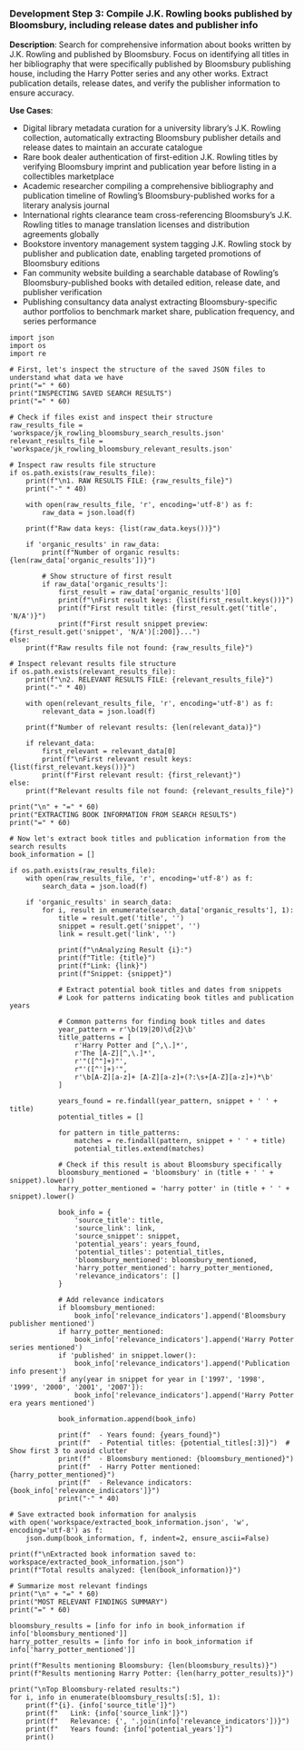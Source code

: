 ### Development Step 3: Compile J.K. Rowling books published by Bloomsbury, including release dates and publisher info

**Description**: Search for comprehensive information about books written by J.K. Rowling and published by Bloomsbury. Focus on identifying all titles in her bibliography that were specifically published by Bloomsbury publishing house, including the Harry Potter series and any other works. Extract publication details, release dates, and verify the publisher information to ensure accuracy.

**Use Cases**:
- Digital library metadata curation for a university library’s J.K. Rowling collection, automatically extracting Bloomsbury publisher details and release dates to maintain an accurate catalogue
- Rare book dealer authentication of first-edition J.K. Rowling titles by verifying Bloomsbury imprint and publication year before listing in a collectibles marketplace
- Academic researcher compiling a comprehensive bibliography and publication timeline of Rowling’s Bloomsbury-published works for a literary analysis journal
- International rights clearance team cross-referencing Bloomsbury’s J.K. Rowling titles to manage translation licenses and distribution agreements globally
- Bookstore inventory management system tagging J.K. Rowling stock by publisher and publication date, enabling targeted promotions of Bloomsbury editions
- Fan community website building a searchable database of Rowling’s Bloomsbury-published books with detailed edition, release date, and publisher verification
- Publishing consultancy data analyst extracting Bloomsbury-specific author portfolios to benchmark market share, publication frequency, and series performance

```
import json
import os
import re

# First, let's inspect the structure of the saved JSON files to understand what data we have
print("=" * 60)
print("INSPECTING SAVED SEARCH RESULTS")
print("=" * 60)

# Check if files exist and inspect their structure
raw_results_file = 'workspace/jk_rowling_bloomsbury_search_results.json'
relevant_results_file = 'workspace/jk_rowling_bloomsbury_relevant_results.json'

# Inspect raw results file structure
if os.path.exists(raw_results_file):
    print(f"\n1. RAW RESULTS FILE: {raw_results_file}")
    print("-" * 40)
    
    with open(raw_results_file, 'r', encoding='utf-8') as f:
        raw_data = json.load(f)
    
    print(f"Raw data keys: {list(raw_data.keys())}")
    
    if 'organic_results' in raw_data:
        print(f"Number of organic results: {len(raw_data['organic_results'])}")
        
        # Show structure of first result
        if raw_data['organic_results']:
            first_result = raw_data['organic_results'][0]
            print(f"\nFirst result keys: {list(first_result.keys())}")
            print(f"First result title: {first_result.get('title', 'N/A')}")
            print(f"First result snippet preview: {first_result.get('snippet', 'N/A')[:200]}...")
else:
    print(f"Raw results file not found: {raw_results_file}")

# Inspect relevant results file structure
if os.path.exists(relevant_results_file):
    print(f"\n2. RELEVANT RESULTS FILE: {relevant_results_file}")
    print("-" * 40)
    
    with open(relevant_results_file, 'r', encoding='utf-8') as f:
        relevant_data = json.load(f)
    
    print(f"Number of relevant results: {len(relevant_data)}")
    
    if relevant_data:
        first_relevant = relevant_data[0]
        print(f"\nFirst relevant result keys: {list(first_relevant.keys())}")
        print(f"First relevant result: {first_relevant}")
else:
    print(f"Relevant results file not found: {relevant_results_file}")

print("\n" + "=" * 60)
print("EXTRACTING BOOK INFORMATION FROM SEARCH RESULTS")
print("=" * 60)

# Now let's extract book titles and publication information from the search results
book_information = []

if os.path.exists(raw_results_file):
    with open(raw_results_file, 'r', encoding='utf-8') as f:
        search_data = json.load(f)
    
    if 'organic_results' in search_data:
        for i, result in enumerate(search_data['organic_results'], 1):
            title = result.get('title', '')
            snippet = result.get('snippet', '')
            link = result.get('link', '')
            
            print(f"\nAnalyzing Result {i}:")
            print(f"Title: {title}")
            print(f"Link: {link}")
            print(f"Snippet: {snippet}")
            
            # Extract potential book titles and dates from snippets
            # Look for patterns indicating book titles and publication years
            
            # Common patterns for finding book titles and dates
            year_pattern = r'\b(19|20)\d{2}\b'
            title_patterns = [
                r'Harry Potter and [^,\.]*',
                r'The [A-Z][^,\.]*',
                r'"([^"]+)"',
                r"'([^']+)'",
                r'\b[A-Z][a-z]+ [A-Z][a-z]+(?:\s+[A-Z][a-z]+)*\b'
            ]
            
            years_found = re.findall(year_pattern, snippet + ' ' + title)
            potential_titles = []
            
            for pattern in title_patterns:
                matches = re.findall(pattern, snippet + ' ' + title)
                potential_titles.extend(matches)
            
            # Check if this result is about Bloomsbury specifically
            bloomsbury_mentioned = 'bloomsbury' in (title + ' ' + snippet).lower()
            harry_potter_mentioned = 'harry potter' in (title + ' ' + snippet).lower()
            
            book_info = {
                'source_title': title,
                'source_link': link,
                'source_snippet': snippet,
                'potential_years': years_found,
                'potential_titles': potential_titles,
                'bloomsbury_mentioned': bloomsbury_mentioned,
                'harry_potter_mentioned': harry_potter_mentioned,
                'relevance_indicators': []
            }
            
            # Add relevance indicators
            if bloomsbury_mentioned:
                book_info['relevance_indicators'].append('Bloomsbury publisher mentioned')
            if harry_potter_mentioned:
                book_info['relevance_indicators'].append('Harry Potter series mentioned')
            if 'published' in snippet.lower():
                book_info['relevance_indicators'].append('Publication info present')
            if any(year in snippet for year in ['1997', '1998', '1999', '2000', '2001', '2007']):
                book_info['relevance_indicators'].append('Harry Potter era years mentioned')
            
            book_information.append(book_info)
            
            print(f"  - Years found: {years_found}")
            print(f"  - Potential titles: {potential_titles[:3]}")  # Show first 3 to avoid clutter
            print(f"  - Bloomsbury mentioned: {bloomsbury_mentioned}")
            print(f"  - Harry Potter mentioned: {harry_potter_mentioned}")
            print(f"  - Relevance indicators: {book_info['relevance_indicators']}")
            print("-" * 40)

# Save extracted book information for analysis
with open('workspace/extracted_book_information.json', 'w', encoding='utf-8') as f:
    json.dump(book_information, f, indent=2, ensure_ascii=False)

print(f"\nExtracted book information saved to: workspace/extracted_book_information.json")
print(f"Total results analyzed: {len(book_information)}")

# Summarize most relevant findings
print("\n" + "=" * 60)
print("MOST RELEVANT FINDINGS SUMMARY")
print("=" * 60)

bloomsbury_results = [info for info in book_information if info['bloomsbury_mentioned']]
harry_potter_results = [info for info in book_information if info['harry_potter_mentioned']]

print(f"Results mentioning Bloomsbury: {len(bloomsbury_results)}")
print(f"Results mentioning Harry Potter: {len(harry_potter_results)}")

print("\nTop Bloomsbury-related results:")
for i, info in enumerate(bloomsbury_results[:5], 1):
    print(f"{i}. {info['source_title']}")
    print(f"   Link: {info['source_link']}")
    print(f"   Relevance: {', '.join(info['relevance_indicators'])}")
    print(f"   Years found: {info['potential_years']}")
    print()
```